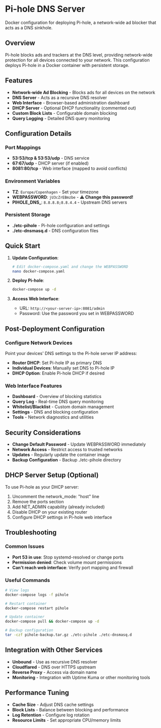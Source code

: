 # Pi-hole DNS Server

Docker configuration for deploying Pi-hole, a network-wide ad blocker that acts as a DNS sinkhole.

## Overview

Pi-hole blocks ads and trackers at the DNS level, providing network-wide protection for all devices connected to your network. This configuration deploys Pi-hole in a Docker container with persistent storage.

## Features

- **Network-wide Ad Blocking** - Blocks ads for all devices on the network
- **DNS Server** - Acts as a recursive DNS resolver
- **Web Interface** - Browser-based administration dashboard
- **DHCP Server** - Optional DHCP functionality (commented out)
- **Custom Block Lists** - Configurable domain blocking
- **Query Logging** - Detailed DNS query monitoring

## Configuration Details

### Port Mappings
- **53:53/tcp & 53:53/udp** - DNS service
- **67:67/udp** - DHCP server (if enabled)
- **8081:80/tcp** - Web interface (mapped to avoid conflicts)

### Environment Variables
- **TZ**: `Europe/Copenhagen` - Set your timezone
- **WEBPASSWORD**: `jU3cZrEBmzbe` - **⚠️ Change this password!**
- **PIHOLE_DNS_**: `8.8.8.8;8.8.4.4` - Upstream DNS servers

### Persistent Storage
- **./etc-pihole** - Pi-hole configuration and settings
- **./etc-dnsmasq.d** - DNS configuration files

## Quick Start

1. **Update Configuration**:
   ```bash
   # Edit docker-compose.yaml and change the WEBPASSWORD
   nano docker-compose.yaml
   ```

2. **Deploy Pi-hole**:
   ```bash
   docker-compose up -d
   ```

3. **Access Web Interface**:
   - URL: `http://<your-server-ip>:8081/admin`
   - Password: Use the password you set in WEBPASSWORD

## Post-Deployment Configuration

### Configure Network Devices
Point your devices' DNS settings to the Pi-hole server IP address:
- **Router DHCP**: Set Pi-hole IP as primary DNS
- **Individual Devices**: Manually set DNS to Pi-hole IP
- **DHCP Option**: Enable Pi-hole DHCP if desired

### Web Interface Features
- **Dashboard** - Overview of blocking statistics
- **Query Log** - Real-time DNS query monitoring  
- **Whitelist/Blacklist** - Custom domain management
- **Settings** - DNS and blocking configuration
- **Tools** - Network diagnostics and utilities

## Security Considerations

- **Change Default Password** - Update WEBPASSWORD immediately
- **Network Access** - Restrict access to trusted networks
- **Updates** - Regularly update the container image
- **Backup Configuration** - Backup ./etc-pihole directory

## DHCP Server Setup (Optional)

To use Pi-hole as your DHCP server:

1. Uncomment the network_mode: "host" line
2. Remove the ports section
3. Add NET_ADMIN capability (already included)
4. Disable DHCP on your existing router
5. Configure DHCP settings in Pi-hole web interface

## Troubleshooting

### Common Issues
- **Port 53 in use**: Stop systemd-resolved or change ports
- **Permission denied**: Check volume mount permissions
- **Can't reach web interface**: Verify port mapping and firewall

### Useful Commands
```bash
# View logs
docker-compose logs -f pihole

# Restart container
docker-compose restart pihole

# Update container
docker-compose pull && docker-compose up -d

# Backup configuration
tar -czf pihole-backup.tar.gz ./etc-pihole ./etc-dnsmasq.d
```

## Integration with Other Services

- **Unbound** - Use as recursive DNS resolver
- **Cloudflared** - DNS over HTTPS upstream
- **Reverse Proxy** - Access via domain name
- **Monitoring** - Integration with Uptime Kuma or other monitoring tools

## Performance Tuning

- **Cache Size** - Adjust DNS cache settings
- **Block Lists** - Balance between blocking and performance  
- **Log Retention** - Configure log rotation
- **Resource Limits** - Set appropriate CPU/memory limits